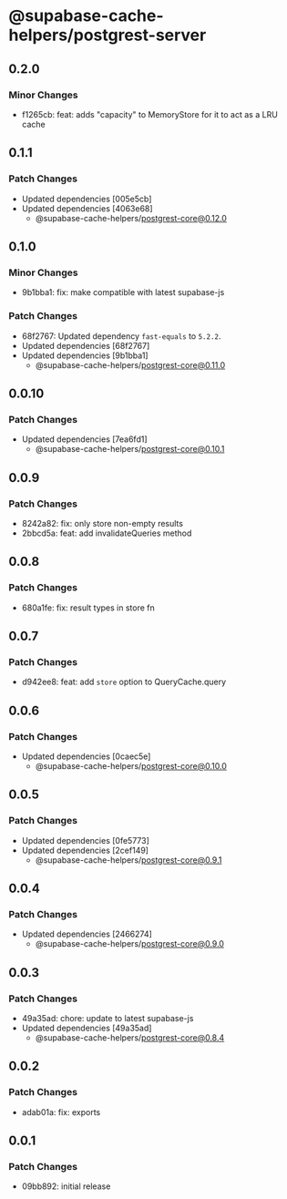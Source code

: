 # @supabase-cache-helpers/postgrest-server

## 0.2.0

### Minor Changes

- f1265cb: feat: adds "capacity" to MemoryStore for it to act as a LRU cache

## 0.1.1

### Patch Changes

- Updated dependencies [005e5cb]
- Updated dependencies [4063e68]
  - @supabase-cache-helpers/postgrest-core@0.12.0

## 0.1.0

### Minor Changes

- 9b1bba1: fix: make compatible with latest supabase-js

### Patch Changes

- 68f2767: Updated dependency `fast-equals` to `5.2.2`.
- Updated dependencies [68f2767]
- Updated dependencies [9b1bba1]
  - @supabase-cache-helpers/postgrest-core@0.11.0

## 0.0.10

### Patch Changes

- Updated dependencies [7ea6fd1]
  - @supabase-cache-helpers/postgrest-core@0.10.1

## 0.0.9

### Patch Changes

- 8242a82: fix: only store non-empty results
- 2bbcd5a: feat: add invalidateQueries method

## 0.0.8

### Patch Changes

- 680a1fe: fix: result types in store fn

## 0.0.7

### Patch Changes

- d942ee8: feat: add `store` option to QueryCache.query

## 0.0.6

### Patch Changes

- Updated dependencies [0caec5e]
  - @supabase-cache-helpers/postgrest-core@0.10.0

## 0.0.5

### Patch Changes

- Updated dependencies [0fe5773]
- Updated dependencies [2cef149]
  - @supabase-cache-helpers/postgrest-core@0.9.1

## 0.0.4

### Patch Changes

- Updated dependencies [2466274]
  - @supabase-cache-helpers/postgrest-core@0.9.0

## 0.0.3

### Patch Changes

- 49a35ad: chore: update to latest supabase-js
- Updated dependencies [49a35ad]
  - @supabase-cache-helpers/postgrest-core@0.8.4

## 0.0.2

### Patch Changes

- adab01a: fix: exports

## 0.0.1

### Patch Changes

- 09bb892: initial release
